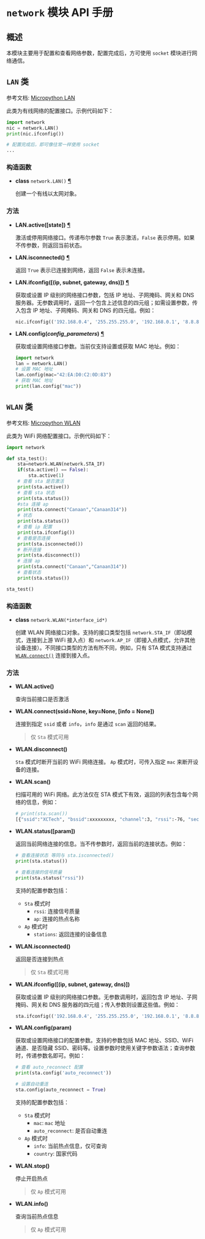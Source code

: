 # `network` 模块 API 手册

## 概述

本模块主要用于配置和查看网络参数，配置完成后，方可使用 `socket` 模块进行网络通信。

## `LAN` 类

参考文档: [Micropython LAN](https://docs.micropython.org/en/latest/library/network.LAN.html)

此类为有线网络的配置接口。示例代码如下：

```python
import network
nic = network.LAN()
print(nic.ifconfig())

# 配置完成后，即可像往常一样使用 socket
...
```

### 构造函数

- **class** `network.LAN()` [¶](https://docs.micropython.org/en/latest/library/network.LAN.html#network.LAN)

  创建一个有线以太网对象。

### 方法

- **LAN.active([state])** [¶](https://docs.micropython.org/en/latest/library/network.LAN.html#network.LAN.active)

  激活或停用网络接口。传递布尔参数 `True` 表示激活，`False` 表示停用。如果不传参数，则返回当前状态。

- **LAN.isconnected()** [¶](https://docs.micropython.org/en/latest/library/network.LAN.html#network.LAN.isconnected)

  返回 `True` 表示已连接到网络，返回 `False` 表示未连接。

- **LAN.ifconfig([(ip, subnet, gateway, dns)])** [¶](https://docs.micropython.org/en/latest/library/network.LAN.html#network.LAN.ifconfig)

  获取或设置 IP 级别的网络接口参数，包括 IP 地址、子网掩码、网关和 DNS 服务器。无参数调用时，返回一个包含上述信息的四元组；如需设置参数，传入包含 IP 地址、子网掩码、网关和 DNS 的四元组。例如：

  ```python
  nic.ifconfig(('192.168.0.4', '255.255.255.0', '192.168.0.1', '8.8.8.8'))
  ```

- **LAN.config(*config_parameters*)** [¶](https://docs.micropython.org/en/latest/library/network.LAN.html#network.LAN.config)

  获取或设置网络接口参数。当前仅支持设置或获取 MAC 地址。例如：

  ```python
  import network
  lan = network.LAN()
  # 设置 MAC 地址
  lan.config(mac="42:EA:D0:C2:0D:83")
  # 获取 MAC 地址
  print(lan.config("mac"))
  ```

## `WLAN` 类

参考文档: [Micropython WLAN](https://docs.micropython.org/en/latest/library/network.WLAN.html)

此类为 WiFi 网络配置接口。示例代码如下：

```python
import network

def sta_test():
    sta=network.WLAN(network.STA_IF)
    if(sta.active() == False):
        sta.active(1)
    # 查看 sta 是否激活
    print(sta.active())
    # 查看 sta 状态
    print(sta.status())
    #sta 连接 ap
    print(sta.connect("Canaan","Canaan314"))
    # 状态
    print(sta.status())
    # 查看 ip 配置
    print(sta.ifconfig())
    # 查看是否连接
    print(sta.isconnected())
    # 断开连接
    print(sta.disconnect())
    # 连接 ap
    print(sta.connect("Canaan","Canaan314"))
    # 查看状态
    print(sta.status())

sta_test()
```

### 构造函数

- **class** `network.WLAN(*interface_id*)`

  创建 WLAN 网络接口对象。支持的接口类型包括 `network.STA_IF`（即站模式，连接到上游 WiFi 接入点）和 `network.AP_IF`（即接入点模式，允许其他设备连接）。不同接口类型的方法有所不同，例如，只有 STA 模式支持通过 [`WLAN.connect()`](https://docs.micropython.org/en/latest/library/network.WLAN.html#network.WLAN.connect) 连接到接入点。

### 方法

- **WLAN.active()**

  查询当前接口是否激活

- **WLAN.connect(ssid=None, key=None, [info = None])**

  连接到指定 `ssid` 或者 `info`，`info` 是通过 `scan` 返回的结果。

  > 仅 `Sta` 模式可用

- **WLAN.disconnect()**

  `Sta` 模式时断开当前的 WiFi 网络连接。
  `Ap` 模式时，可传入指定 `mac` 来断开设备的连接。

- **WLAN.scan()**

  扫描可用的 WiFi 网络。此方法仅在 STA 模式下有效，返回的列表包含每个网络的信息，例如：

  ```bash
  # print(sta.scan())
  [{"ssid":"XCTech", "bssid":xxxxxxxxx, "channel":3, "rssi":-76, "security":"SECURITY_WPA_WPA2_MIXED_PSK", "band":"2.4G", "hidden":0},...]
  ```
  
- **WLAN.status([param])**

  返回当前网络连接的信息。当不传参数时，返回当前的连接状态。例如：

  ```python
  # 查看连接状态 等同与 sta.isconnected()
  print(sta.status())

  # 查看连接的信号质量
  print(sta.status("rssi"))
  ```

  支持的配置参数包括：

  - `Sta` 模式时
    - `rssi`: 连接信号质量
    - `ap`: 连接的热点名称
  - `Ap` 模式时
    - `stations`: 返回连接的设备信息
  
- **WLAN.isconnected()**

  返回是否连接到热点

  > 仅 `Sta` 模式可用

- **WLAN.ifconfig([(ip, subnet, gateway, dns)])**

  获取或设置 IP 级别的网络接口参数。无参数调用时，返回包含 IP 地址、子网掩码、网关和 DNS 服务器的四元组；传入参数则设置这些值。例如：

  ```python
  sta.ifconfig(('192.168.0.4', '255.255.255.0', '192.168.0.1', '8.8.8.8'))
  ```

- **WLAN.config(param)**

  获取或设置网络接口的配置参数。支持的参数包括 MAC 地址、SSID、WiFi 通道、是否隐藏 SSID、密码等。设置参数时使用关键字参数语法；查询参数时，传递参数名即可。例如：

  ```python
  # 查看 auto_reconnect 配置
  print(sta.config('auto_reconnect'))

  # 设置自动重连
  sta.config(auto_reconnect = True)
  ```

  支持的配置参数包括：

  - `Sta` 模式时
    - `mac`: `mac` 地址
    - `auto_reconnect`: 是否自动重连
  - `Ap` 模式时
    - `info`: 当前热点信息，仅可查询
    - `country`: 国家代码
  
- **WLAN.stop()**

  停止开启热点

  > 仅 `Ap` 模式可用

- **WLAN.info()**

  查询当前热点信息

  > 仅 `Ap` 模式可用

